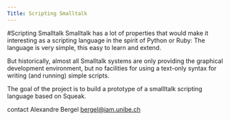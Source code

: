 ```yaml
---
Title: Scripting Smalltalk
---
```

#Scripting Smalltalk
Smalltalk has a lot of properties that would make it interesting as a scripting language in the spirit of Python or Ruby: The language is very simple, this easy to learn and extend.

But historically, almost all Smalltalk systems are only providing the graphical development environment, but no facilities for using a text-only syntax for writing (and running) simple scripts.

The goal of the project is to build a prototype of a smallltalk scripting language based on Squeak.

contact Alexandre Bergel <a href="mailto:bergel@iam.unibe.ch">bergel@iam.unibe.ch</a>

